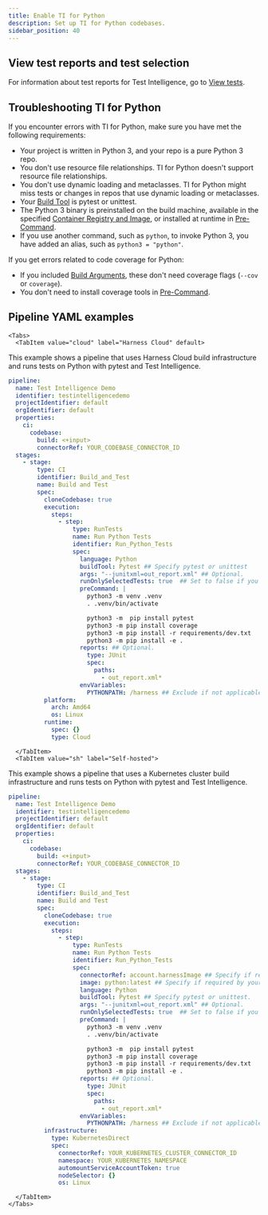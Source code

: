 ```yaml
---
title: Enable TI for Python
description: Set up TI for Python codebases.
sidebar_position: 40
---
```



## View test reports and test selection

For information about test reports for Test Intelligence, go to [View tests](../viewing-tests.md).

## Troubleshooting TI for Python

If you encounter errors with TI for Python, make sure you have met the following requirements:

* Your project is written in Python 3, and your repo is a pure Python 3 repo.
* You don't use resource file relationships. TI for Python doesn't support resource file relationships.
* You don't use dynamic loading and metaclasses. TI for Python might miss tests or changes in repos that use dynamic loading or metaclasses.
* Your [Build Tool](#build-tool) is pytest or unittest.
* The Python 3 binary is preinstalled on the build machine, available in the specified [Container Registry and Image](#container-registry-and-image), or installed at runtime in [Pre-Command](#pre-command).
* If you use another command, such as `python`, to invoke Python 3, you have added an alias, such as `python3 = "python"`.

If you get errors related to code coverage for Python:

* If you included [Build Arguments](#build-arguments), these don't need coverage flags (`--cov` or `coverage`).
* You don't need to install coverage tools in [Pre-Command](#pre-command).






## Pipeline YAML examples

```mdx-code-block
<Tabs>
  <TabItem value="cloud" label="Harness Cloud" default>
```

This example shows a pipeline that uses Harness Cloud build infrastructure and runs tests on Python with pytest and Test Intelligence.

```yaml
pipeline:
  name: Test Intelligence Demo
  identifier: testintelligencedemo
  projectIdentifier: default
  orgIdentifier: default
  properties:
    ci:
      codebase:
        build: <+input>
        connectorRef: YOUR_CODEBASE_CONNECTOR_ID
  stages:
    - stage:
        type: CI
        identifier: Build_and_Test
        name: Build and Test
        spec:
          cloneCodebase: true
          execution:
            steps:
              - step:
                  type: RunTests
                  name: Run Python Tests
                  identifier: Run_Python_Tests
                  spec:
                    language: Python
                    buildTool: Pytest ## Specify pytest or unittest
                    args: "--junitxml=out_report.xml" ## Optional.
                    runOnlySelectedTests: true  ## Set to false if you don't want to use TI.
                    preCommand: |
                      python3 -m venv .venv
                      . .venv/bin/activate

                      python3 -m  pip install pytest
                      python3 -m pip install coverage
                      python3 -m pip install -r requirements/dev.txt
                      python3 -m pip install -e .
                    reports: ## Optional.
                      type: JUnit
                      spec:
                        paths:
                          - out_report.xml*
                    envVariables:
                      PYTHONPATH: /harness ## Exclude if not applicable.
          platform:
            arch: Amd64
            os: Linux
          runtime:
            spec: {}
            type: Cloud
```

```mdx-code-block
  </TabItem>
  <TabItem value="sh" label="Self-hosted">
```

This example shows a pipeline that uses a Kubernetes cluster build infrastructure and runs tests on Python with pytest and Test Intelligence.

```yaml
pipeline:
  name: Test Intelligence Demo
  identifier: testintelligencedemo
  projectIdentifier: default
  orgIdentifier: default
  properties:
    ci:
      codebase:
        build: <+input>
        connectorRef: YOUR_CODEBASE_CONNECTOR_ID
  stages:
    - stage:
        type: CI
        identifier: Build_and_Test
        name: Build and Test
        spec:
          cloneCodebase: true
          execution:
            steps:
              - step:
                  type: RunTests
                  name: Run Python Tests
                  identifier: Run_Python_Tests
                  spec:
                    connectorRef: account.harnessImage ## Specify if required by your build infrastructure.
                    image: python:latest ## Specify if required by your build infrastructure.
                    language: Python
                    buildTool: Pytest ## Specify pytest or unittest.
                    args: "--junitxml=out_report.xml" ## Optional.
                    runOnlySelectedTests: true  ## Set to false if you don't want to use TI.
                    preCommand: |
                      python3 -m venv .venv
                      . .venv/bin/activate

                      python3 -m  pip install pytest
                      python3 -m pip install coverage
                      python3 -m pip install -r requirements/dev.txt
                      python3 -m pip install -e .
                    reports: ## Optional.
                      type: JUnit
                      spec:
                        paths:
                          - out_report.xml*
                    envVariables:
                      PYTHONPATH: /harness ## Exclude if not applicable.
          infrastructure:
            type: KubernetesDirect
            spec:
              connectorRef: YOUR_KUBERNETES_CLUSTER_CONNECTOR_ID
              namespace: YOUR_KUBERNETES_NAMESPACE
              automountServiceAccountToken: true
              nodeSelector: {}
              os: Linux
```

```mdx-code-block
  </TabItem>
</Tabs>
```